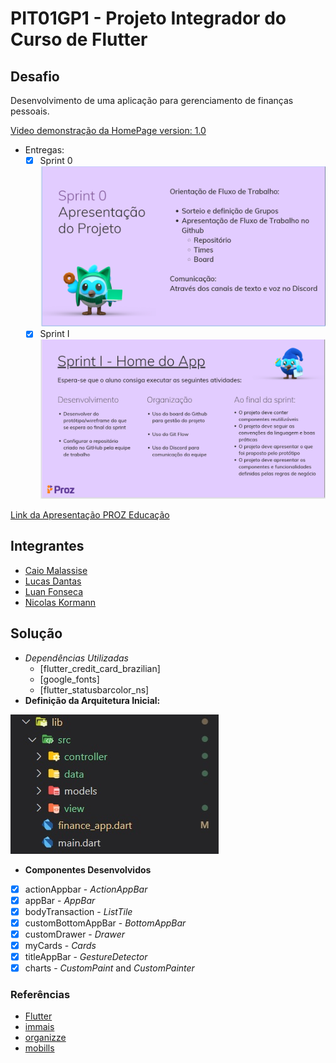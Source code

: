 # PIT01GP1 - Projeto Integrador do Curso de Flutter

## Desafio

Desenvolvimento de uma aplicação para gerenciamento de finanças pessoais.

[Video demonstração da HomePage version: 1.0](Sprints/Screenrecorder-2022-10-31-00-26-50-993.mp4)

- Entregas:
  - [x] Sprint 0 ![Sprint 0](Sprints/sprint0.png)
  - [x] Sprint I ![Sprint I](Sprints/sprintI.png)

[Link da Apresentação PROZ Educação](https://docs.google.com/presentation/d/181Vlhx1l7lmpuS8htd34nlJ9vLXomLDjK2Sc5mJm4JY/edit#slide=id.g1395cdef0a2_0_83 )

## Integrantes

- [Caio Malassise](https://github.com/cmalassise)
- [Lucas Dantas](https://github.com/ldantascruz)
- [Luan Fonseca](https://github.com/Luanftg)
- [Nicolas Kormann](https://github.com/nicolasKormann)

## Solução

- *Dependências Utilizadas*
  - [flutter_credit_card_brazilian]
  - [google_fonts]
  - [flutter_statusbarcolor_ns]
- **Definição da Arquitetura Inicial:**

![Definição da Arquitetura Inicial](Sprints/arquitetura.jpg)

- **Componentes Desenvolvidos**

- [x] actionAppbar - *ActionAppBar*
- [x] appBar - *AppBar*
- [x] bodyTransaction - *ListTile*
- [x] customBottomAppBar - *BottomAppBar*
- [x] customDrawer - *Drawer*
- [x] myCards - *Cards*
- [x] titleAppBar - *GestureDetector*
- [x] charts - *CustomPaint* and *CustomPainter*

### Referências

- [Flutter](https://flutter.dev/)
- [immais](https://immais.com/)
- [organizze](https://www.organizze.com.br/)
- [mobills](https://www.mobills.com.br/)
